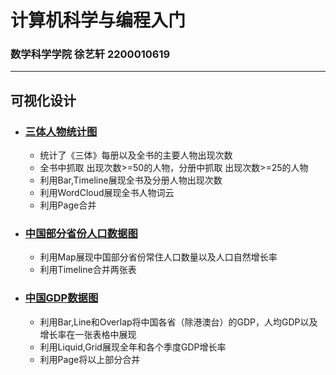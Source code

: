 # 计算机科学与编程入门
### 数学科学学院 徐艺轩 2200010619
---
## 可视化设计
+ ### [三体人物统计图](https://light-abyss.github.io/Homework/可视化设计/三体人物统计/三体人物统计图.html)
    * 统计了《三体》每册以及全书的主要人物出现次数
    * 全书中抓取 出现次数>=50的人物，分册中抓取 出现次数>=25的人物
    * 利用Bar,Timeline展现全书及分册人物出现次数
    * 利用WordCloud展现全书人物词云
    * 利用Page合并
+ ### [中国部分省份人口数据图](https://light-abyss.github.io/Homework/可视化设计/中国人口地图/中国部分省份人口图.html)
    * 利用Map展现中国部分省份常住人口数量以及人口自然增长率
    * 利用Timeline合并两张表
+ ### [中国GDP数据图](https://light-abyss.github.io/Homework/可视化设计/中国GDP数据/中国GDP数据图.html)
    * 利用Bar,Line和Overlap将中国各省（除港澳台）的GDP，人均GDP以及增长率在一张表格中展现
    * 利用Liquid,Grid展现全年和各个季度GDP增长率
    * 利用Page将以上部分合并

